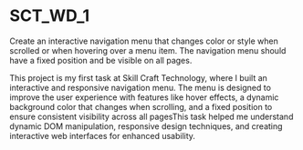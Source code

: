 # SCT_WD_1
Create an interactive navigation menu that changes color or style when scrolled or when hovering over a menu item.  The navigation menu should have a fixed position and be visible on all pages.

This project is my first task at Skill Craft Technology, where I built an interactive and responsive navigation menu. The menu is designed to improve the user experience with features like hover effects, a dynamic background color that changes when scrolling, and a fixed position to ensure consistent visibility across all pagesThis task helped me understand dynamic DOM manipulation, responsive design techniques, and creating interactive web interfaces for enhanced usability.
